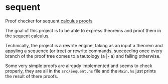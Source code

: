 # sequent
Proof checker for sequent [calculus proofs](https://en.wikipedia.org/wiki/Sequent_calculus)

The goal of this project is to be able to express theorems and proof them in the sequent calculus.

Technically, the project is a rewrite engine, taking as an input a theorem and appyling a sequence (or tree) or
rewrite commands, succeeding once every branch of the proof tree comes to a tautology (a |- a) and failing otherwise.

Some very simple proofs are already implemented and seems to check properly, they are all in the `src/Sequent.hs` file
and the `Main.hs` just prints the result of there proofs.
